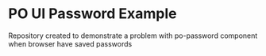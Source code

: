 # PO UI Password Example

Repository created to demonstrate a problem with po-password component when browser have saved passwords
